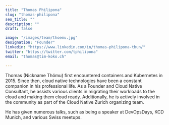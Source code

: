 ```yaml
---
title: "Thomas Philipona"
slug: "thomas-philipona"
seo_title: ""
description: ""
draft: false

image: "/images/team/thoemu.jpg"
designation: "Founder"
linkedin: "https://www.linkedin.com/in/thomas-philipona-thun/"
twitter: "https://twitter.com/tphilipona"
email: "thomas@tim-koko.ch"

---
```


Thomas (Nickname Thömu) first encountered containers and Kubernetes in 2015. Since then, cloud native technologies have been a constant companion in his professional life. As a Founder and Cloud Native Consultant, he assists various clients in migrating their workloads to the cloud and making them cloud ready. Additionally, he is actively involved in the community as part of the Cloud Native Zurich organizing team.

He has given numerous talks, such as being a speaker at DevOpsDays, KCD Munich, and various Swiss meetups.
